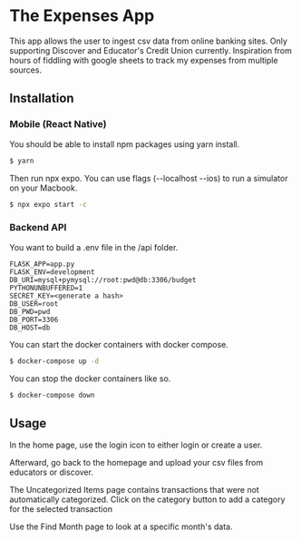# The Expenses App

This app allows the user to ingest csv data from online banking sites. Only supporting Discover and Educator's Credit Union currently. Inspiration from hours of fiddling with google sheets to track my expenses from multiple sources. 

## Installation

### Mobile (React Native)
You should be able to install npm packages using yarn install.

```bash
$ yarn
```

Then run npx expo. You can use flags (--localhost --ios) to run a simulator on your Macbook.

```bash
$ npx expo start -c
```

### Backend API
You want to build a .env file in the /api folder. 

```
FLASK_APP=app.py
FLASK_ENV=development
DB_URI=mysql+pymysql://root:pwd@db:3306/budget
PYTHONUNBUFFERED=1
SECRET_KEY=<generate a hash>
DB_USER=root
DB_PWD=pwd
DB_PORT=3306
DB_HOST=db
```
You can start the docker containers with docker compose. 


```bash
$ docker-compose up -d
```

You can stop the docker containers like so.

```bash
$ docker-compose down
```

## Usage

In the home page, use the login icon to either login or create a user.

Afterward, go back to the homepage and upload your csv files from educators or discover.

The Uncategorized Items page contains transactions that were not automatically categorized. Click on the category button to add a category for the selected transaction

Use the Find Month page to look at a specific month's data. 